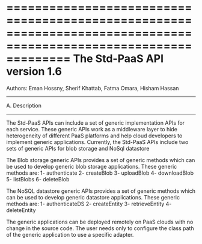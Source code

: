=================================================================================================================
The Std-PaaS API version 1.6
=================================================================================================================
Authors: Eman Hossny, Sherif Khattab, Fatma Omara, Hisham Hassan 

****************
A. Description
****************
The Std-PaaS APIs can include a set of generic implementation APIs for each service. 
These generic APIs work as a middleware layer to hide heterogeneity of different PaaS 
platforms and help cloud developers to implement generic applications.
Currently, the Std-PaaS APIs include two sets of generic APIs for blob storage and NoSql datastore

The Blob storage generic APIs provides a set of generic methods which can be used to develop
generic blob storage applications. These generic methods are:
1- authenticate
2- createBlob
3- uploadBlob
4- downloadBlob
5- listBlobs
6- deleteBlob

The NoSQL datastore generic APIs provides a set of generic methods which can be used to develop generic 
datastore applications. These generic methods are:
1- authenticateDS
2- createEntity
3- retrieveEntity
4- deleteEntity

The generic applications can be deployed remotely on PaaS clouds with no change in the source code. 
The user needs only to configure the class path of the generic application to use a specific
adapter.
